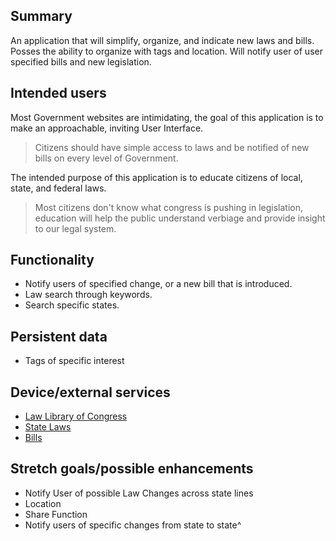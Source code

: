 ## Summary

An application that will simplify, organize, and indicate new laws and bills. Posses the ability to organize with tags and location. Will notify user of user specified bills and new legislation.     
## Intended users

Most Government websites are intimidating, the goal of this application is to make an approachable, inviting User Interface. 

> Citizens should have simple access to laws and be notified of new bills on every level of Government.

The intended purpose of this application is to educate citizens of local, state, and federal laws.

> Most citizens don't know what congress is pushing in legislation, education will help the public understand verbiage and provide insight to our legal system.


## Functionality

* Notify users of specified change, or a new bill that is introduced.
* Law search through keywords.
* Search specific states.

## Persistent data

* Tags of specific interest


## Device/external services

* [Law Library of Congress](https://catalog.gpo.gov/fdlpdir/)
* [State Laws](https://catalog.gpo.gov/fdlpdir/)
* [Bills](https://catalog.gpo.gov/fdlpdir/)


## Stretch goals/possible enhancements 
* Notify User of possible Law Changes across state lines 
* Location
* Share Function
* Notify users of specific changes from state to state^